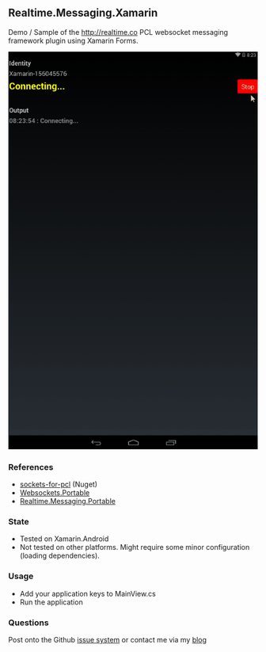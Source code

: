 ## Realtime.Messaging.Xamarin

Demo / Sample of the http://realtime.co PCL websocket messaging framework plugin using Xamarin Forms.

![Xamarin.Droid Client](xamarin.gif)

### References

- [sockets-for-pcl](https://github.com/rdavisau/sockets-for-pcl) (Nuget) 
- [Websockets.Portable](https://github.com/NVentimiglia/WebSocket.Portable) 
- [Realtime.Messaging.Portable](https://bitbucket.org/nventimiglia/realtime.messaging.portable) 

### State

- Tested on Xamarin.Android
- Not tested on other platforms. Might require some minor configuration (loading dependencies).

### Usage

- Add your application keys to MainView.cs
- Run the application

### Questions

Post onto the Github [issue system](https://github.com/NVentimiglia/WebSocket.Portable) or contact me via my [blog](http://nicholasventimiglia.com)
